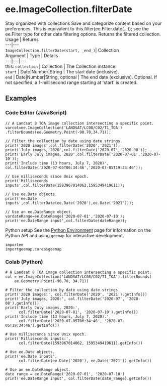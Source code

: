  
#  ee.ImageCollection.filterDate
Stay organized with collections  Save and categorize content based on your preferences. 
This is equivalent to this.filter(ee.Filter.date(...)); see the ee.Filter type for other date filtering options.
Returns the filtered collection.
Usage | Returns  
---|---  
`ImageCollection.filterDate(start, _end_)`|  Collection  
Argument | Type | Details  
---|---|---  
this: `collection` | Collection | The Collection instance.  
`start` | Date|Number|String | The start date (inclusive).  
`end` | Date|Number|String, optional | The end date (exclusive). Optional. If not specified, a 1-millisecond range starting at 'start' is created.  
## Examples
### Code Editor (JavaScript)
```
// A Landsat 8 TOA image collection intersecting a specific point.
varcol=ee.ImageCollection('LANDSAT/LC08/C02/T1_TOA')
.filterBounds(ee.Geometry.Point(-90.70,34.71));

// Filter the collection by date using date strings.
print('2020 images',col.filterDate('2020','2021'));
print('July images, 2020',col.filterDate('2020-07','2020-08'));
print('Early July images, 2020',col.filterDate('2020-07-01','2020-07-10'));
print('Include time (13 hours, July 7, 2020)',
col.filterDate('2020-07-05T06:34:46','2020-07-05T19:34:46'));

// Use milliseconds since Unix epoch.
print('Milliseconds inputs',col.filterDate(1593967014062,1595349419611));

// Use ee.Date objects.
print('ee.Date inputs',col.filterDate(ee.Date('2020'),ee.Date('2021')));

// Use an ee.DateRange object.
vardateRange=ee.DateRange('2020-07-01','2020-07-10');
print('ee.DateRange input',col.filterDate(dateRange));
```

Python setup
See the [ Python Environment](https://developers.google.com/earth-engine/guides/python_install) page for information on the Python API and using `geemap` for interactive development.
```
importee
importgeemap.coreasgeemap
```

### Colab (Python)
```
# A Landsat 8 TOA image collection intersecting a specific point.
col = ee.ImageCollection('LANDSAT/LC08/C02/T1_TOA').filterBounds(
    ee.Geometry.Point(-90.70, 34.71))

# Filter the collection by date using date strings.
print('2020 images:', col.filterDate('2020', '2021').getInfo())
print('July images, 2020:', col.filterDate('2020-07', '2020-08').getInfo())
print('Early July images, 2020:',
      col.filterDate('2020-07-01', '2020-07-10').getInfo())
print('Include time (13 hours, July 7, 2020):',
      col.filterDate('2020-07-05T06:34:46', '2020-07-05T19:34:46').getInfo())

# Use milliseconds since Unix epoch.
print('Milliseconds inputs:',
      col.filterDate(1593967014062, 1595349419611).getInfo())

# Use ee.Date objects.
print('ee.Date inputs',
      col.filterDate(ee.Date('2020'), ee.Date('2021')).getInfo())

# Use an ee.DateRange object.
date_range = ee.DateRange('2020-07-01', '2020-07-10')
print('ee.DateRange input', col.filterDate(date_range).getInfo())
```

